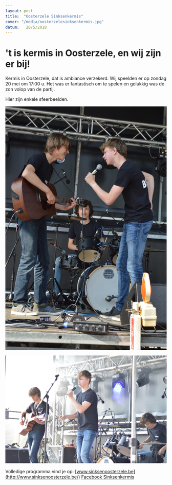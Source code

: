 ```yaml
---
layout: post
title:  "Oosterzele Sinksenkermis"
cover: "/media/oosterzelesinksenkermis.jpg"
datum:   20/5/2018
---
```


# 't is kermis in Oosterzele, en wij zijn er bij!

Kermis in Oosterzele, dat is ambiance verzekerd. Wij speelden er op zondag 20 mei om 17:00 u.
Het was er fantastisch om te spelen en gelukkig was de zon volop van de partij.

Hier zijn enkele sfeerbeelden.

![oosterzele kermis 1](/media/oosterzele-kermis-4.jpg)

![oosterzele kermis 2](/media/oosterzele-kermis-5.jpg)


Volledige programma vind je op: [www.sinksenoosterzele.be](http://www.sinksenoosterzele.be/)
[Facebook Sinksenkermis](https://www.facebook.com/sinksenkermisoosterzele/)